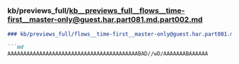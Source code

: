 ### kb/previews_full/kb__previews_full__flows__time-first__master-only@guest.har.part081.md.part002.md

```md
### kb/previews_full/flows__time-first__master-only@guest.har.part081.md (part 002)

```md
AAAAAAAAAAAAAAAAAAAAAAAAAAAAAAAAAAAAAAAAABAD//wD/AAAAAAABAAAAAA
```

```

```
